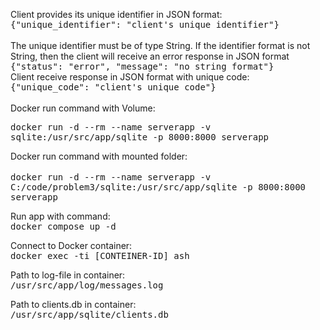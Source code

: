 <p>Client provides its unique identifier in JSON format:
<br><kbd>
{"unique_identifier": "client's unique identifier"}
</kbd>
<br><br>
The unique identifier must be of type String. If the identifier format is not String, then the client will receive an error response in JSON format
<br><kbd>{"status": "error", "message": "no string format"}</kbd>

<br>
Client receive response in JSON format with unique code:
<br>
<kbd>{"unique_code": "client's unique code"}</kbd>
<br><br>
Docker run command with Volume:<br>

<kbd>docker run -d --rm --name serverapp -v sqlite:/usr/src/app/sqlite -p 8000:8000 serverapp</kbd>

Docker run command with mounted folder: <br><br>
<kbd>
docker run -d --rm --name serverapp -v C:/code/problem3/sqlite:/usr/src/app/sqlite -p 8000:8000 serverapp
</kbd>

Run app with command:<br>
<kbd>
docker compose up -d
</kbd>

Connect to Docker container:<br>
<kbd>
docker exec -ti [CONTEINER-ID] ash 
</kbd>
</p>

Path to log-file in container:<br>
<kbd>
/usr/src/app/log/messages.log
</kbd>

Path to clients.db in container:<br>
<kbd>
/usr/src/app/sqlite/clients.db
</kbd>